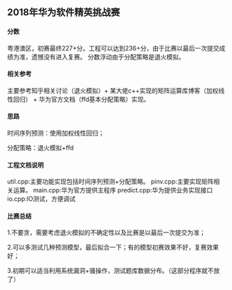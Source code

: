 ## 2018年华为软件精英挑战赛

#### 分数
粤港澳区，初赛最终227+分。工程可以达到236+分，由于比赛以最后一次提交成绩为准，遗憾没有进入复赛。
分数浮动由于分配策略是退火模拟。

#### 相关参考
主要参考知乎相关讨论（退火模拟）+ 某大佬c++实现的矩阵运算库博客（加权线性回归） + 华为官方文档（ffd基本分配策略）实现。

#### 思路
时间序列预测：使用加权线性回归；

分配策略：退火模拟+ffd


#### 工程文档说明
util.cpp:主要功能实现包括时间序列预测+分配策略。
pinv.cpp:主要实现矩阵相关运算。
main.cpp:华为官方提供主程序
predict.cpp:华为提供业务实现接口
io.cpp:IO测试，方便调试


#### 比赛总结
1.不要贪，需要考虑退火模拟的不确定性以及比赛是以最后一次提交为准；

2.可以多测试几种预测模型，最后拟合一下；有的模型初赛效果不好，复赛效果好；

3.初期可以适当利用系统漏洞+骚操作，测试题库数据分布。（这部分程序就不放了）
